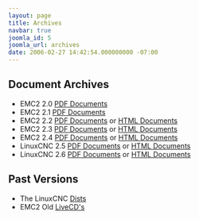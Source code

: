 ```yaml
---
layout: page
title: Archives
navbar: true
joomla_id: 5
joomla_url: archives
date: 2006-02-27 14:42:54.000000000 -07:00
---
```


## Document Archives
* EMC2 2.0 [PDF Documents](http://linuxcnc.org/docs/2.0/)
* EMC2 2.1 [PDF Documents](http://linuxcnc.org/docs/2.1/)
* EMC2 2.2 [PDF Documents](http://linuxcnc.org/docs/2.2/) or 
  [HTML Documents](http://linuxcnc.org/docs/2.2/html/)
* EMC2 2.3 [PDF Documents](http://linuxcnc.org/docs/2.3/) or 
  [HTML Documents](http://linuxcnc.org/docs/2.3/html/)
* EMC2 2.4 [PDF Documents](http://linuxcnc.org/docs/2.4/) or 
  [HTML Documents](http://linuxcnc.org/docs/2.4/html/)
* LinuxCNC 2.5 [PDF Documents](http://linuxcnc.org/docs/2.5/) or 
  [HTML Documents](http://linuxcnc.org/docs/2.5/html/)
* LinuxCNC 2.6 [PDF Documents](http://linuxcnc.org/docs/2.6/) or 
  [HTML Documents](http://linuxcnc.org/docs/2.6/html/)



## Past Versions

* The LinuxCNC [Dists](http://linuxcnc.org/dists/)
* EMC2 Old [LiveCD's](http://linuxcnc.org/iso/)

